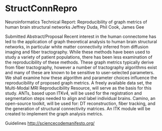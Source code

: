 StructConnRepro
===============

Neuroinformatics Technical Report: Reproducibility of graph metrics of human brain structural networks
Jeffrey Duda, Phil Cook, James Gee

Submitted Abstract/Proposal
Recent interest in the human connectome has led to the application of graph theoretical analysis to human brain structural networks, in particular white matter connectivity inferred from diffusion imaging and fiber tractography. While these methods have been used to study a variety of patient populations, there has been less examination of the reproducibility of these methods. These graph metrics typically derive from fiber tractography, however a number of tractography algorithms exist and many of these are known to be sensitive to user-selected parameters. We shall examine how these algorithm and parameter choices influence the reproducibility of proposed graph metrics. A freely available data set, the Multi-Modal MRI Reproducibility Resource, will serve as the basis for this study. ANTs, based upon ITKv4, will be used for the registration and segmentation steps needed to align and label individual brains. Camino, an open-source toolkit, will be used for: DT reconstruction, fiber tracking, and the generation of structural connectivity matrices. An ITK module will be created to implement the graph analysis metrics. 

Guidelines
http://sciencecodemanifesto.org/
